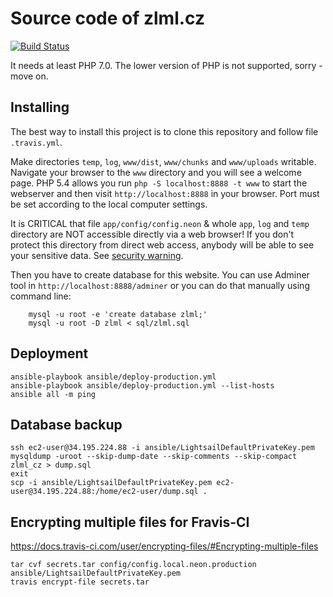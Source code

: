 Source code of zlml.cz
======================

[![Build Status](https://travis-ci.org/mrtnzlml/zlml.cz.svg?branch=master)](https://travis-ci.org/mrtnzlml/zlml.cz)

It needs at least PHP 7.0. The lower version of PHP is not supported, sorry - move on.

Installing
----------
The best way to install this project is to clone this repository and follow file `.travis.yml`.

Make directories `temp`, `log`, `www/dist`, `www/chunks` and `www/uploads` writable.
Navigate your browser to the `www` directory and you will see a welcome page.
PHP 5.4 allows you run `php -S localhost:8888 -t www` to start the webserver and
then visit `http://localhost:8888` in your browser.
Port must be set according to the local computer settings.

It is CRITICAL that file `app/config/config.neon` & whole `app`, `log`
and `temp` directory are NOT accessible directly via a web browser! If you
don't protect this directory from direct web access, anybody will be able to see
your sensitive data. See [security warning](http://nette.org/security-warning).

Then you have to create database for this website. You can use Adminer tool in
`http://localhost:8888/adminer` or you can do that manually using command line:

		mysql -u root -e 'create database zlml;'
        mysql -u root -D zlml < sql/zlml.sql

Deployment
----------

	ansible-playbook ansible/deploy-production.yml
	ansible-playbook ansible/deploy-production.yml --list-hosts
	ansible all -m ping

Database backup
---------------

    ssh ec2-user@34.195.224.88 -i ansible/LightsailDefaultPrivateKey.pem
    mysqldump -uroot --skip-dump-date --skip-comments --skip-compact zlml_cz > dump.sql
    exit
    scp -i ansible/LightsailDefaultPrivateKey.pem ec2-user@34.195.224.88:/home/ec2-user/dump.sql .

Encrypting multiple files for Fravis-CI
---------------------------------------
https://docs.travis-ci.com/user/encrypting-files/#Encrypting-multiple-files

    tar cvf secrets.tar config/config.local.neon.production ansible/LightsailDefaultPrivateKey.pem
    travis encrypt-file secrets.tar
